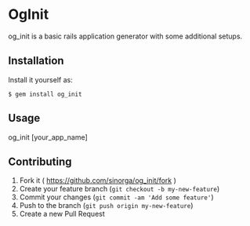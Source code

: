 # OgInit

og_init is a basic rails application generator with some additional setups.

## Installation

Install it yourself as:

    $ gem install og_init

## Usage

og_init [your_app_name]

## Contributing

1. Fork it ( https://github.com/sinorga/og_init/fork )
2. Create your feature branch (`git checkout -b my-new-feature`)
3. Commit your changes (`git commit -am 'Add some feature'`)
4. Push to the branch (`git push origin my-new-feature`)
5. Create a new Pull Request
